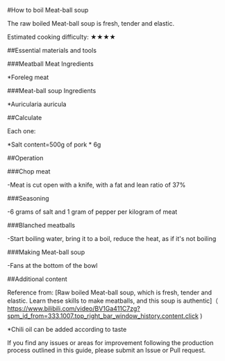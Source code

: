 #How to boil Meat-ball soup

The raw boiled Meat-ball soup is fresh, tender and elastic.

Estimated cooking difficulty: ★★★★

##Essential materials and tools

###Meatball Meat Ingredients

*Foreleg meat

###Meat-ball soup Ingredients

*Auricularia auricula

##Calculate

Each one:

*Salt content=500g of pork * 6g

##Operation

###Chop meat

-Meat is cut open with a knife, with a fat and lean ratio of 37%

###Seasoning

-6 grams of salt and 1 gram of pepper per kilogram of meat

###Blanched meatballs

-Start boiling water, bring it to a boil, reduce the heat, as if it's not boiling

###Making Meat-ball soup

-Fans at the bottom of the bowl

##Additional content

Reference from: [Raw boiled Meat-ball soup, which is fresh, tender and elastic. Learn these skills to make meatballs, and this soup is authentic]（ https://www.bilibili.com/video/BV1Ga411C7zg?spm_id_from=333.1007.top_right_bar_window_history.content.click )

*Chili oil can be added according to taste

If you find any issues or areas for improvement following the production process outlined in this guide, please submit an Issue or Pull request.